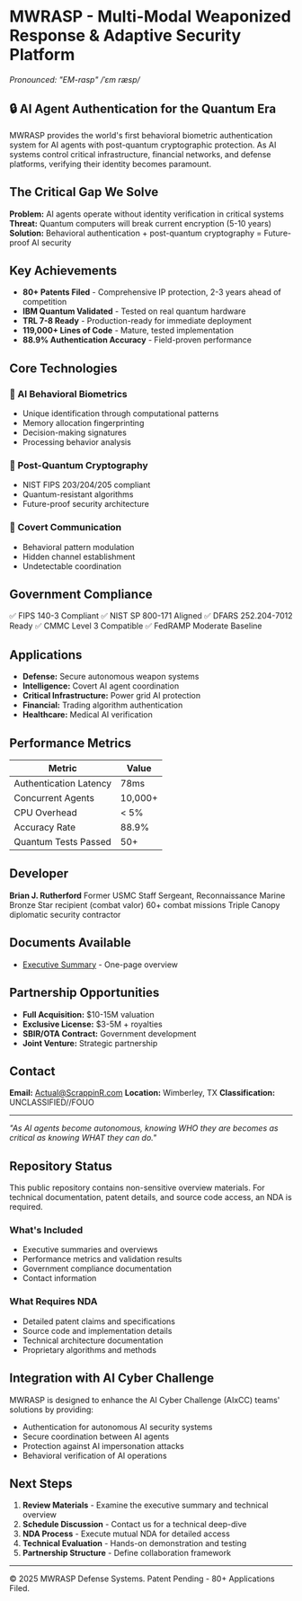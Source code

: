 # MWRASP - Multi-Modal Weaponized Response & Adaptive Security Platform
*Pronounced: "EM-rasp" /ˈɛm ræsp/*

## 🔒 AI Agent Authentication for the Quantum Era

MWRASP provides the world's first behavioral biometric authentication system for AI agents with post-quantum cryptographic protection. As AI systems control critical infrastructure, financial networks, and defense platforms, verifying their identity becomes paramount.

## The Critical Gap We Solve

**Problem:** AI agents operate without identity verification in critical systems
**Threat:** Quantum computers will break current encryption (5-10 years)
**Solution:** Behavioral authentication + post-quantum cryptography = Future-proof AI security

## Key Achievements

- **80+ Patents Filed** - Comprehensive IP protection, 2-3 years ahead of competition
- **IBM Quantum Validated** - Tested on real quantum hardware
- **TRL 7-8 Ready** - Production-ready for immediate deployment
- **119,000+ Lines of Code** - Mature, tested implementation
- **88.9% Authentication Accuracy** - Field-proven performance

## Core Technologies

### 🧬 AI Behavioral Biometrics
- Unique identification through computational patterns
- Memory allocation fingerprinting
- Decision-making signatures
- Processing behavior analysis

### 🔐 Post-Quantum Cryptography
- NIST FIPS 203/204/205 compliant
- Quantum-resistant algorithms
- Future-proof security architecture

### 🤫 Covert Communication
- Behavioral pattern modulation
- Hidden channel establishment
- Undetectable coordination

## Government Compliance

✅ FIPS 140-3 Compliant
✅ NIST SP 800-171 Aligned
✅ DFARS 252.204-7012 Ready
✅ CMMC Level 3 Compatible
✅ FedRAMP Moderate Baseline

## Applications

- **Defense:** Secure autonomous weapon systems
- **Intelligence:** Covert AI agent coordination
- **Critical Infrastructure:** Power grid AI protection
- **Financial:** Trading algorithm authentication
- **Healthcare:** Medical AI verification

## Performance Metrics

| Metric | Value |
|--------|-------|
| Authentication Latency | 78ms |
| Concurrent Agents | 10,000+ |
| CPU Overhead | < 5% |
| Accuracy Rate | 88.9% |
| Quantum Tests Passed | 50+ |

## Developer

**Brian J. Rutherford**
Former USMC Staff Sergeant, Reconnaissance Marine
Bronze Star recipient (combat valor)
60+ combat missions
Triple Canopy diplomatic security contractor

## Documents Available

- [Executive Summary](MWRASP_Executive_Summary.html) - One-page overview

## Partnership Opportunities

- **Full Acquisition:** $10-15M valuation
- **Exclusive License:** $3-5M + royalties
- **SBIR/OTA Contract:** Government development
- **Joint Venture:** Strategic partnership

## Contact

**Email:** Actual@ScrappinR.com
**Location:** Wimberley, TX
**Classification:** UNCLASSIFIED//FOUO

---

*"As AI agents become autonomous, knowing WHO they are becomes as critical as knowing WHAT they can do."*

## Repository Status

This public repository contains non-sensitive overview materials. For technical documentation, patent details, and source code access, an NDA is required.

### What's Included
- Executive summaries and overviews
- Performance metrics and validation results
- Government compliance documentation
- Contact information

### What Requires NDA
- Detailed patent claims and specifications
- Source code and implementation details
- Technical architecture documentation
- Proprietary algorithms and methods

## Integration with AI Cyber Challenge

MWRASP is designed to enhance the AI Cyber Challenge (AIxCC) teams' solutions by providing:
- Authentication for autonomous AI security systems
- Secure coordination between AI agents
- Protection against AI impersonation attacks
- Behavioral verification of AI operations

## Next Steps

1. **Review Materials** - Examine the executive summary and technical overview
2. **Schedule Discussion** - Contact us for a technical deep-dive
3. **NDA Process** - Execute mutual NDA for detailed access
4. **Technical Evaluation** - Hands-on demonstration and testing
5. **Partnership Structure** - Define collaboration framework

---

© 2025 MWRASP Defense Systems. Patent Pending - 80+ Applications Filed.